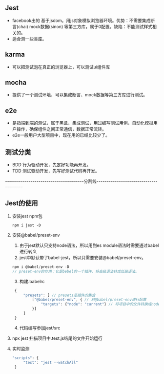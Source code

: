 ## Jest 
- facebook出的 基于jsdom。用js对象模拟浏览器环境。优势：不需要集成断言(chai) mock数据(sinon) 等第三方库，属于0配置。缺陷：不能测试样式相关的。
- 适合测一些类库。

## karma
- 可以把测试泡在真正的浏览器上，可以测试ui组件库

## mocha
- 提供了一个测试环境，可以集成断言、mock数据等第三方库进行测试。

## e2e
- 是指端到端的测试，属于黑盒、集成测试，用过编写测试用例，自动化模拟用户操作，确保组件之间正常通信，数据正常流转。
- e2e一般用户大型项目中，现在用的已经比较少了。

## 测试分类
- BDD 行为驱动开发，先定好功能再开发。
- TDD 测试驱动开发，先写好测试代码再开发。

----------------------------------------分割线----------------------------------------

## Jest的使用
1. 安装jest npm包
   ```
   npm i jest -D
   ```
2. 安装@babel/preset-env
   1. 由于jest默认只支持node语法，所以用到es module语法时需要通过babel进行转义
   2. jest中默认带了babel-jest，所以只需要安装@babel/preset-env。
   ``` js
   npm i @babel/preset-env -D
   // preset-env的作用：它是bebel的一个插件，将高级语法转成低级语法。
   ```
   3. 构建.babelrc
   ``` js
    {
        "presets": [ // presets是插件的集合
            ["@babel/preset-env", { // 对@babel/preset-env进行配置
                "targets": {"node": "current"} // 将项目中的文件转换成node当前版本的语法
            }]
        ]
    }
   ```
   4. 代码编写参加jest/src
3. npx jest
   扫描项目中.test.js结尾的文件开始运行

4. 实时监测
   ``` js
   "scripts": {
        "test": "jest --watchAll"
    }
   ```

